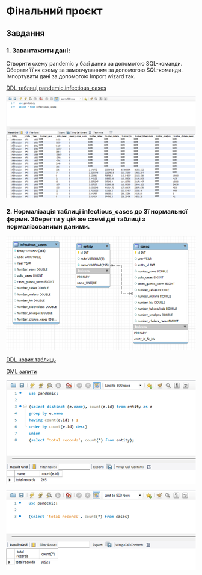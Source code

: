 # Фінальний проєкт

## Завдання

### 1. Завантажити дані:

Створити схему pandemic у базі даних за допомогою SQL-команди.
Оберати її як схему за замовчуванням за допомогою SQL-команди.
Імпортувати дані за допомогою Import wizard так.

[DDL таблиці pandemic.infectious_cases](p1_ddl.sql)

![DQL запит](p1_dql.png)

### 2. Нормалізація таблиці infectious_cases до 3ї нормальної форми. Зберегти у цій же схемі дві таблиці з нормалізованими даними.

![Entity Relation Diagram](p2_erd.png)

[DDL нових таблиць](p2_ddl.sql)

[DML запити](p2_dml.sql)

![Перевірка унікальності в entity](p2_entity_check.png)

![Перевірка унікальності в entity](p2_cases_check.png)

